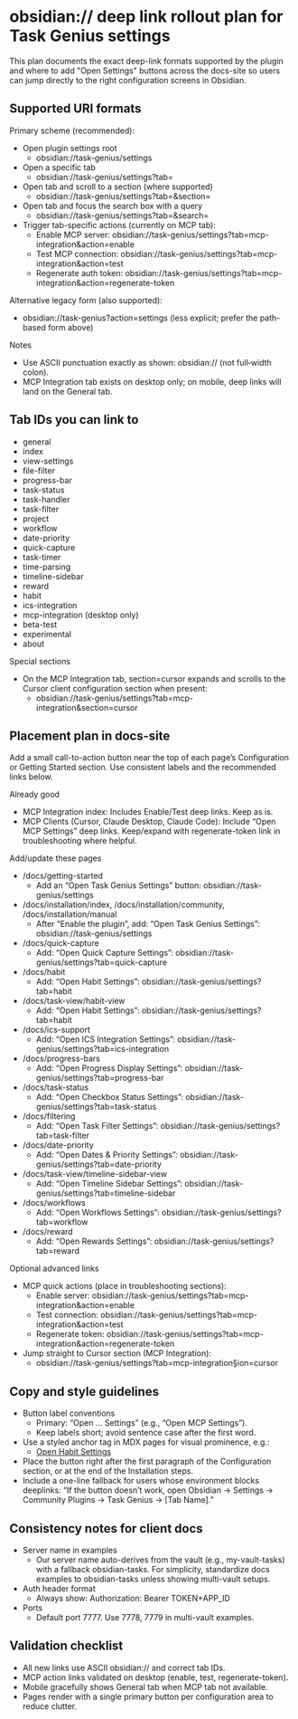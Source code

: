 # obsidian:// deep link rollout plan for Task Genius settings

This plan documents the exact deep-link formats supported by the plugin and where to add "Open Settings" buttons across the docs-site so users can jump directly to the right configuration screens in Obsidian.

## Supported URI formats

Primary scheme (recommended):
- Open plugin settings root
  - obsidian://task-genius/settings
- Open a specific tab
  - obsidian://task-genius/settings?tab=<tabId>
- Open tab and scroll to a section (where supported)
  - obsidian://task-genius/settings?tab=<tabId>&section=<sectionId>
- Open tab and focus the search box with a query
  - obsidian://task-genius/settings?tab=<tabId>&search=<text>
- Trigger tab-specific actions (currently on MCP tab):
  - Enable MCP server: obsidian://task-genius/settings?tab=mcp-integration&action=enable
  - Test MCP connection: obsidian://task-genius/settings?tab=mcp-integration&action=test
  - Regenerate auth token: obsidian://task-genius/settings?tab=mcp-integration&action=regenerate-token

Alternative legacy form (also supported):
- obsidian://task-genius?action=settings (less explicit; prefer the path-based form above)

Notes
- Use ASCII punctuation exactly as shown: obsidian:// (not full‑width colon).
- MCP Integration tab exists on desktop only; on mobile, deep links will land on the General tab.

## Tab IDs you can link to

- general
- index
- view-settings
- file-filter
- progress-bar
- task-status
- task-handler
- task-filter
- project
- workflow
- date-priority
- quick-capture
- task-timer
- time-parsing
- timeline-sidebar
- reward
- habit
- ics-integration
- mcp-integration (desktop only)
- beta-test
- experimental
- about

Special sections
- On the MCP Integration tab, section=cursor expands and scrolls to the Cursor client configuration section when present:
  - obsidian://task-genius/settings?tab=mcp-integration&section=cursor

## Placement plan in docs-site

Add a small call-to-action button near the top of each page’s Configuration or Getting Started section. Use consistent labels and the recommended links below.

Already good
- MCP Integration index: Includes Enable/Test deep links. Keep as is.
- MCP Clients (Cursor, Claude Desktop, Claude Code): Include “Open MCP Settings” deep links. Keep/expand with regenerate-token link in troubleshooting where helpful.

Add/update these pages
- /docs/getting-started
  - Add an “Open Task Genius Settings” button: obsidian://task-genius/settings
- /docs/installation/index, /docs/installation/community, /docs/installation/manual
  - After “Enable the plugin”, add: “Open Task Genius Settings”: obsidian://task-genius/settings
- /docs/quick-capture
  - Add: “Open Quick Capture Settings”: obsidian://task-genius/settings?tab=quick-capture
- /docs/habit
  - Add: “Open Habit Settings”: obsidian://task-genius/settings?tab=habit
- /docs/task-view/habit-view
  - Add: “Open Habit Settings”: obsidian://task-genius/settings?tab=habit
- /docs/ics-support
  - Add: “Open ICS Integration Settings”: obsidian://task-genius/settings?tab=ics-integration
- /docs/progress-bars
  - Add: “Open Progress Display Settings”: obsidian://task-genius/settings?tab=progress-bar
- /docs/task-status
  - Add: “Open Checkbox Status Settings”: obsidian://task-genius/settings?tab=task-status
- /docs/filtering
  - Add: “Open Task Filter Settings”: obsidian://task-genius/settings?tab=task-filter
- /docs/date-priority
  - Add: “Open Dates & Priority Settings”: obsidian://task-genius/settings?tab=date-priority
- /docs/task-view/timeline-sidebar-view
  - Add: “Open Timeline Sidebar Settings”: obsidian://task-genius/settings?tab=timeline-sidebar
- /docs/workflows
  - Add: “Open Workflows Settings”: obsidian://task-genius/settings?tab=workflow
- /docs/reward
  - Add: “Open Rewards Settings”: obsidian://task-genius/settings?tab=reward

Optional advanced links
- MCP quick actions (place in troubleshooting sections):
  - Enable server: obsidian://task-genius/settings?tab=mcp-integration&action=enable
  - Test connection: obsidian://task-genius/settings?tab=mcp-integration&action=test
  - Regenerate token: obsidian://task-genius/settings?tab=mcp-integration&action=regenerate-token
- Jump straight to Cursor section (MCP Integration):
  - obsidian://task-genius/settings?tab=mcp-integration§ion=cursor

## Copy and style guidelines

- Button label conventions
  - Primary: “Open … Settings” (e.g., “Open MCP Settings”).
  - Keep labels short; avoid sentence case after the first word.
- Use a styled anchor tag in MDX pages for visual prominence, e.g.:
  - <a href="obsidian://task-genius/settings?tab=habit" className="btn btn-primary">Open Habit Settings</a>
- Place the button right after the first paragraph of the Configuration section, or at the end of the Installation steps.
- Include a one-line fallback for users whose environment blocks deeplinks: “If the button doesn’t work, open Obsidian → Settings → Community Plugins → Task Genius → [Tab Name].”

## Consistency notes for client docs

- Server name in examples
  - Our server name auto-derives from the vault (e.g., my-vault-tasks) with a fallback obsidian-tasks. For simplicity, standardize docs examples to obsidian-tasks unless showing multi-vault setups.
- Auth header format
  - Always show: Authorization: Bearer TOKEN+APP_ID
- Ports
  - Default port 7777. Use 7778, 7779 in multi-vault examples.

## Validation checklist

- All new links use ASCII obsidian:// and correct tab IDs.
- MCP action links validated on desktop (enable, test, regenerate-token).
- Mobile gracefully shows General tab when MCP tab not available.
- Pages render with a single primary button per configuration area to reduce clutter.

